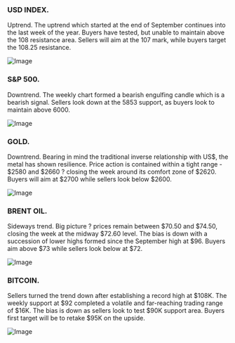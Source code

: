 ### USD INDEX. 

Uptrend. The uptrend which started at the end of September continues into the last week of the year. Buyers have tested, but unable to maintain above the 108 resistance area. Sellers will aim at the 107 mark, while buyers target the 108.25 resistance.

![Image](https://markleighedu.github.io/img/26-Dec-2025/usdindex.jpg)

### S&P 500. 

Downtrend. The weekly chart formed a bearish engulfing candle which is a bearish signal. Sellers look down at the 5853 support, as buyers look to maintain above 6000.

![Image](https://markleighedu.github.io/img/26-Dec-2025/sp500.jpg)

### GOLD. 

Downtrend. Bearing in mind the traditional inverse relationship with US$, the metal has shown resilience. Price action is contained within a tight range - $2580 and $2660 ? closing the week around its comfort zone of $2620. Buyers will aim at $2700 while sellers look below $2600.

![Image](https://markleighedu.github.io/img/26-Dec-2025/gold.jpg)

### BRENT OIL. 

Sideways trend. Big picture ? prices remain between $70.50 and $74.50, closing the week at the midway $72.60 level. The bias is down with a succession of lower highs formed since the September high at $96. Buyers aim above $73 while sellers look below at $72.

![Image](https://markleighedu.github.io/img/26-Dec-2025/brentoil.jpg)

### BITCOIN. 

Sellers turned the trend down after establishing a record high at $108K. The weekly support at $92 completed a volatile and far-reaching trading range of $16K. The bias is down as sellers look to test $90K support area. Buyers first target will be to retake $95K on the upside. 

![Image](https://markleighedu.github.io/img/26-Dec-2025/bitcoin.jpg)

